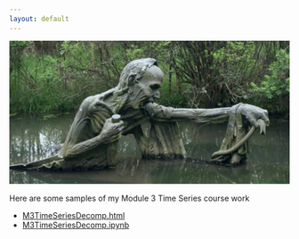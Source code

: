 ```yaml
---
layout: default
---
```


![Landing Page Image](/Ferryman1.jpg)

Here are some samples of my Module 3 Time Series course work

- [M3TimeSeriesDecomp.html](.M3TimeSeriesDecomp.html)
- [M3TimeSeriesDecomp.ipynb](.M3TimeSeriesDecomp.ipynb)
